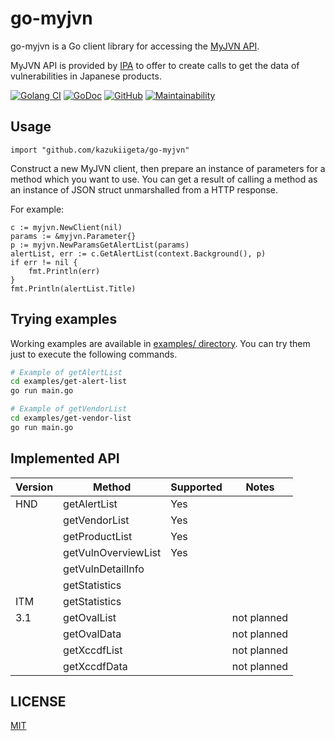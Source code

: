 # go-myjvn
go-myjvn is a Go client library for accessing the [MyJVN API](https://jvndb.jvn.jp/apis/index.html).

MyJVN API is provided by [IPA](https://www.ipa.go.jp/index-e.html) to offer to create calls to get the data of vulnerabilities in Japanese products. 

[![Golang CI](https://github.com/kazukiigeta/go-myjvn/workflows/Golang%20CI/badge.svg)](https://github.com/kazukiigeta/go-myjvn/actions?query=workflow%3A%22Golang+CI%22)
[![GoDoc](https://godoc.org/github.com/kazukiigeta/go-myjvn?status.svg)](https://godoc.org/github.com/kazukiigeta/go-myjvn)
[![GitHub](https://img.shields.io/github/license/mashape/apistatus.svg)](https://github.com/kazukiigeta/go-myjvn/blob/master/LICENSE)
[![Maintainability](https://api.codeclimate.com/v1/badges/4ad5c3ade8eb39cec428/maintainability)](https://codeclimate.com/github/kazukiigeta/go-myjvn/maintainability)

## Usage
```golang
import "github.com/kazukiigeta/go-myjvn"
```

Construct a new MyJVN client, then prepare an instance of parameters for a method which you want to use. You can get a result of calling a method as an instance of JSON struct unmarshalled from a HTTP response.

For example:

```golang
c := myjvn.NewClient(nil)
params := &myjvn.Parameter{}
p := myjvn.NewParamsGetAlertList(params)
alertList, err := c.GetAlertList(context.Background(), p)
if err != nil {
	fmt.Println(err)
}
fmt.Println(alertList.Title)
```
## Trying examples
Working examples are available in [examples/ directory](./examples).
You can try them just to execute the following commands.

```sh
# Example of getAlertList
cd examples/get-alert-list
go run main.go

# Example of getVendorList
cd examples/get-vendor-list
go run main.go
```


## Implemented API
| Version | Method              | Supported | Notes       |
|---------|---------------------|-----------|-------------|
| HND     | getAlertList        | Yes       |             |
|         | getVendorList       | Yes       |             |
|         | getProductList      | Yes       |             |
|         | getVulnOverviewList | Yes       |             |
|         | getVulnDetailInfo   |           |             |
|         | getStatistics       |           |             |
| ITM     | getStatistics       |           |             |
| 3.1     | getOvalList         |           | not planned |
|         | getOvalData         |           | not planned |
|         | getXccdfList        |           | not planned |
|         | getXccdfData        |           | not planned |

## LICENSE

[MIT](https://github.com/kazukiigeta/go-myjvn/blob/master/LICENSE)
